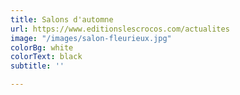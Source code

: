 ```yaml
---
title: Salons d'automne
url: https://www.editionslescrocos.com/actualites
image: "/images/salon-fleurieux.jpg"
colorBg: white
colorText: black
subtitle: ''

---
```

